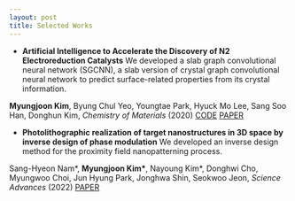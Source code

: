 ```yaml
---
layout: post
title: Selected Works
---
```


* __Artificial Intelligence to Accelerate the Discovery of N2 Electroreduction Catalysts__
We developed a slab graph convolutional neural network (SGCNN), a slab version of crystal graph convolutional neural network to predict surface-related properties from its crystal information.

__Myungjoon Kim__, Byung Chul Yeo, Youngtae Park, Hyuck Mo Lee, Sang Soo Han, Donghun Kim, _Chemistry of Materials_ (2020)
[CODE](https://github.com/myungjoon/SGCNN)   [PAPER](https://pubs.acs.org/doi/full/10.1021/acs.chemmater.9b03686)

* __Photolithographic realization of target nanostructures in 3D space by inverse design of phase modulation__
We developed an inverse design method for the proximity field nanopatterning process.

Sang-Hyeon Nam*, __Myungjoon Kim*__, Nayoung Kim*, Donghwi Cho, Myungwoo Choi, Jun Hyung Park, Jonghwa Shin, Seokwoo Jeon, _Science Advances_ (2022)
[PAPER](https://www.science.org/doi/full/10.1126/sciadv.abm6310)
